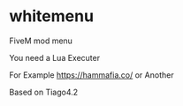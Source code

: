 # whitemenu
FiveM mod menu

You need a Lua Executer

For Example
https://hammafia.co/
or
Another




Based on Tiago4.2
